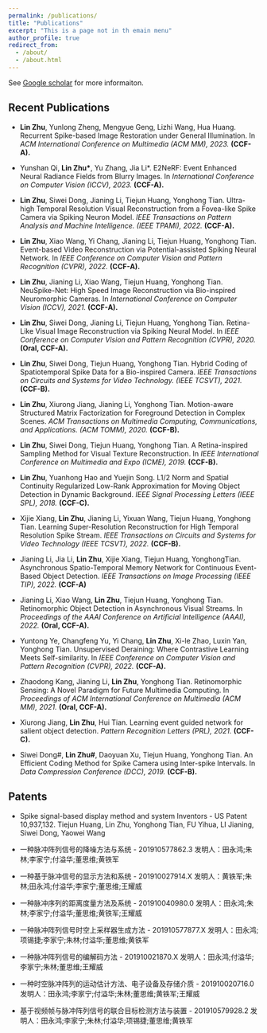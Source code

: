 ```yaml
---
permalink: /publications/
title: "Publications"
excerpt: "This is a page not in th emain menu"
author_profile: true
redirect_from: 
  - /about/
  - /about.html
---
```


See [Google scholar](https://scholar.google.com/citations?view_op=list_works&hl=zh-CN&hl=zh-CN&user=32d6xfEAAAAJ&sortby=pubdate) for more informaiton.

Recent Publications
------
- **Lin Zhu**, Yunlong Zheng, Mengyue Geng, Lizhi Wang, Hua Huang. Recurrent Spike-based Image Restoration under General Illumination. In _ACM International Conference on Multimedia (ACM MM), 2023._ **(CCF-A).**

- Yunshan Qi, **Lin Zhu\***, Yu Zhang, Jia Li\*. E2NeRF: Event Enhanced Neural Radiance Fields from Blurry Images. In _International Conference on Computer Vision (ICCV), 2023._ **(CCF-A).**

- **Lin Zhu**, Siwei Dong, Jianing Li, Tiejun Huang, Yonghong Tian. Ultra-high Temporal Resolution Visual Reconstruction from a Fovea-like Spike Camera via Spiking Neuron Model. _IEEE Transactions on Pattern Analysis and Machine Intelligence. (IEEE TPAMI), 2022._ **(CCF-A).**

- **Lin Zhu**, Xiao Wang, Yi Chang, Jianing Li, Tiejun Huang, Yonghong Tian. Event-based Video Reconstruction via Potential-assisted Spiking Neural Network. In _IEEE Conference on Computer Vision and Pattern Recognition (CVPR), 2022._ **(CCF-A).**

- **Lin Zhu**, Jianing Li, Xiao Wang, Tiejun Huang, Yonghong Tian. NeuSpike-Net: High Speed Image Reconstruction via Bio-inspired Neuromorphic Cameras. In _International Conference on Computer Vision (ICCV), 2021._ **(CCF-A).**

- **Lin Zhu**, Siwei Dong, Jianing Li, Tiejun Huang, Yonghong Tian. Retina-Like Visual Image Reconstruction via Spiking Neural Model. In _IEEE Conference on Computer Vision and Pattern Recognition (CVPR), 2020._ **(Oral, CCF-A).**

- **Lin Zhu**, Siwei Dong, Tiejun Huang, Yonghong Tian. Hybrid Coding of Spatiotemporal Spike Data for a Bio-inspired Camera. _IEEE Transactions on Circuits and Systems for Video Technology. (IEEE TCSVT), 2021._ **(CCF-B).**

- **Lin Zhu**, Xiurong Jiang, Jianing Li, Yonghong Tian. Motion-aware Structured Matrix Factorization for Foreground Detection in Complex Scenes. _ACM Transactions on Multimedia Computing, Communications, and Applications. (ACM TOMM), 2020._ **(CCF-B).**

- **Lin Zhu**, Siwei Dong, Tiejun Huang, Yonghong Tian. A Retina-inspired Sampling Method for Visual Texture Reconstruction. In _IEEE International Conference on Multimedia and Expo (ICME), 2019._ **(CCF-B).**

- **Lin Zhu**, Yuanhong Hao and Yuejin Song. L1/2 Norm and Spatial Continuity Regularized Low-Rank Approximation for Moving Object Detection in Dynamic Background. _IEEE Signal Processing Letters (IEEE SPL), 2018._ **(CCF-C).**

- Xijie Xiang, **Lin Zhu**, Jianing Li, Yixuan Wang, Tiejun Huang, Yonghong Tian. Learning Super-Resolution Reconstruction for High Temporal Resolution Spike Stream. _IEEE Transactions on Circuits and Systems for Video Technology (IEEE TCSVT), 2022._ **(CCF-B).**

- Jianing Li, Jia Li, **Lin Zhu**, Xijie Xiang, Tiejun Huang, YonghongTian. Asynchronous Spatio-Temporal Memory Network for Continuous Event-Based Object Detection. _IEEE Transactions on Image Processing (IEEE TIP), 2022._ **(CCF-A)**

- Jianing Li, Xiao Wang, **Lin Zhu**, Tiejun Huang, Yonghong Tian. Retinomorphic Object Detection in Asynchronous Visual Streams. In _Proceedings of the AAAI Conference on Artificial Intelligence (AAAI), 2022._ **(Oral, CCF-A).**

- Yuntong Ye, Changfeng Yu, Yi Chang, **Lin Zhu**, Xi-le Zhao, Luxin Yan, Yonghong Tian. Unsupervised Deraining: Where Contrastive Learning Meets Self-similarity. In _IEEE Conference on Computer Vision and Pattern Recognition (CVPR), 2022._ **(CCF-A).**

- Zhaodong Kang, Jianing Li, **Lin Zhu**, Yonghong Tian. Retinomorphic Sensing: A Novel Paradigm for Future Multimedia Computing. In _Proceedings of ACM International
Conference on Multimedia (ACM MM), 2021._ **(Oral, CCF-A).**

- Xiurong Jiang, **Lin Zhu**, Hui Tian. Learning event guided network for salient object detection. _Pattern Recognition Letters (PRL), 2021._ **(CCF-C).**

- Siwei Dong\#, **Lin Zhu\#**, Daoyuan Xu, Tiejun Huang, Yonghong Tian. An Efficient Coding Method for Spike Camera using Inter-spike Intervals. In _Data Compression Conference (DCC), 2019._ **(CCF-B).**



Patents
------
- Spike signal-based display method and system Inventors - US Patent 10,937,132. Tiejun Huang, Lin Zhu, Yonghong Tian, FU Yihua, LI Jianing, Siwei Dong, Yaowei Wang

- 一种脉冲阵列信号的降噪方法与系统 - 201910577862.3 发明人：田永鸿;朱林;李家宁;付溢华;董思维;黄铁军

- 一种基于脉冲信号的显示方法和系统 - 201910027914.X 发明人：黄铁军;朱林;田永鸿;付溢华;李家宁;董思维;王耀威

- 一种脉冲序列的距离度量方法及系统 - 201910040980.0 发明人：田永鸿;朱林;李家宁;付溢华;董思维;黄铁军;王耀威

- 一种脉冲阵列信号时空上采样器生成方法 - 201910577877.X 发明人：田永鸿;项锡捷;李家宁;朱林;付溢华;董思维;黄铁军

- 一种脉冲阵列信号的编解码方法 - 201910021870.X 发明人：田永鸿;付溢华;李家宁;朱林;董思维;王耀威

- 一种时空脉冲阵列的运动估计方法、电子设备及存储介质 - 201910020716.0 发明人：田永鸿;李家宁;付溢华;朱林;董思维;黄铁军;王耀威

- 基于视频帧与脉冲阵列信号的联合目标检测方法与装置 - 201910579928.2 发明人：田永鸿;李家宁;朱林;付溢华;项锡捷;董思维;黄铁军

